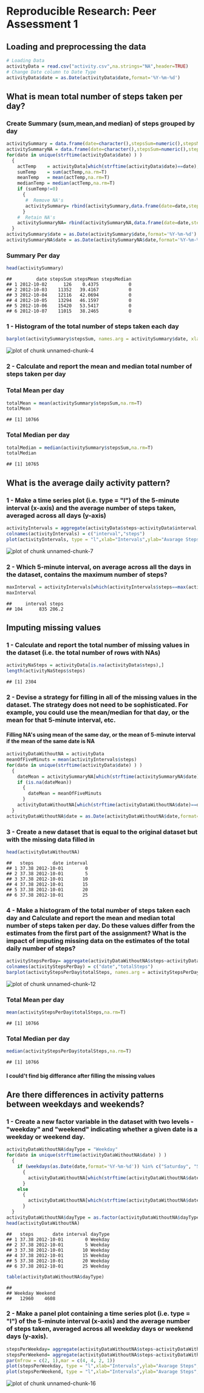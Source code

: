 # Reproducible Research: Peer Assessment 1


## Loading and preprocessing the data


```r
# Loading Data
activityData = read.csv("activity.csv",na.strings="NA",header=TRUE) 
# Change Date column to Date Type
activityData$date = as.Date(activityData$date,format='%Y-%m-%d')
```

## What is mean total number of steps taken per day?

### Create Summary (sum,mean,and median) of steps grouped by day

```r
activitySummary = data.frame(date=character(),stepsSum=numeric(),stepsMean=numeric(),stepsMedian=numeric())
activitySummaryNA = data.frame(date=character(),stepsSum=numeric(),stepsMean=numeric(),stepsMedian=numeric())
for(date in unique(strftime(activityData$date) ) )
  {
    actTemp    = activityData[which(strftime(activityData$date)==date),1]
    sumTemp    = sum(actTemp,na.rm=T)
    meanTemp   = mean(actTemp,na.rm=T)
    medianTemp = median(actTemp,na.rm=T)
    if (sumTemp!=0)
      {
       #  Remove NA's
       activitySummary= rbind(activitySummary,data.frame(date=date,stepsSum=sumTemp,stepsMean=meanTemp,stepsMedian=medianTemp)) 
      }
    #  Retain NA's
    activitySummaryNA= rbind(activitySummaryNA,data.frame(date=date,stepsSum=sumTemp,stepsMean=meanTemp,stepsMedian=medianTemp))
  }
activitySummary$date = as.Date(activitySummary$date,format='%Y-%m-%d')
activitySummaryNA$date = as.Date(activitySummaryNA$date,format='%Y-%m-%d')
```
### Summary Per day

```r
head(activitySummary)
```

```
##         date stepsSum stepsMean stepsMedian
## 1 2012-10-02      126    0.4375           0
## 2 2012-10-03    11352   39.4167           0
## 3 2012-10-04    12116   42.0694           0
## 4 2012-10-05    13294   46.1597           0
## 5 2012-10-06    15420   53.5417           0
## 6 2012-10-07    11015   38.2465           0
```
### 1 - Histogram of the total number of steps taken each day

```r
barplot(activitySummary$stepsSum, names.arg = activitySummary$date, xlab = "date", ylab = "steps")
```

![plot of chunk unnamed-chunk-4](figure/unnamed-chunk-4.png) 
### 2 - Calculate and report the mean and median total number of steps taken per day
### Total Mean per day

```r
totalMean = mean(activitySummary$stepsSum,na.rm=T)
totalMean
```

```
## [1] 10766
```
### Total Median per day

```r
totalMedian = median(activitySummary$stepsSum,na.rm=T)
totalMedian
```

```
## [1] 10765
```

## What is the average daily activity pattern?

### 1 - Make a time series plot (i.e. type = "l") of the 5-minute interval (x-axis) and the average number of steps taken, averaged across all days (y-axis)

```r
activityIntervals = aggregate(activityData$steps~activityData$interval,FUN=mean)
colnames(activityIntervals) = c("interval","steps")
plot(activityIntervals, type = "l",xlab="Intervals",ylab="Avarage Steps")
```

![plot of chunk unnamed-chunk-7](figure/unnamed-chunk-7.png) 

### 2 - Which 5-minute interval, on average across all the days in the dataset, contains the maximum number of steps?

```r
maxInterval = activityIntervals[which(activityIntervals$steps==max(activityIntervals$steps)),]
maxInterval
```

```
##     interval steps
## 104      835 206.2
```

## Imputing missing values

### 1 - Calculate and report the total number of missing values in the dataset (i.e. the total number of rows with NAs)

```r
activityNaSteps = activityData[is.na(activityData$steps),]
length(activityNaSteps$steps)
```

```
## [1] 2304
```

### 2 - Devise a strategy for filling in all of the missing values in the dataset. The strategy does not need to be sophisticated. For example, you could use the mean/median for that day, or the mean for that 5-minute interval, etc.

#### Filling NA's using mean of the same day, or the mean of 5-minute interval if the mean of the same date is NA

```r
activityDataWithoutNA = activityData
meanOfFiveMinuts = mean(activityIntervals$steps)
for(date in unique(strftime(activityData$date) ) )
  {
    dateMean = activitySummaryNA[which(strftime(activitySummaryNA$date)==date),3]
    if (is.na(dateMean))
      {
        dateMean = meanOfFiveMinuts
      }
    activityDataWithoutNA[which(strftime(activityDataWithoutNA$date)==date & is.na(activityDataWithoutNA$steps) ),1]=dateMean
  }
activityDataWithoutNA$date = as.Date(activityDataWithoutNA$date,format='%Y-%m-%d')
```

### 3 - Create a new dataset that is equal to the original dataset but with the missing data filled in 

```r
head(activityDataWithoutNA)
```

```
##   steps       date interval
## 1 37.38 2012-10-01        0
## 2 37.38 2012-10-01        5
## 3 37.38 2012-10-01       10
## 4 37.38 2012-10-01       15
## 5 37.38 2012-10-01       20
## 6 37.38 2012-10-01       25
```

### 4 - Make a histogram of the total number of steps taken each day and Calculate and report the mean and median total number of steps taken per day. Do these values differ from the estimates from the first part of the assignment? What is the impact of imputing missing data on the estimates of the total daily number of steps?

```r
activityStepsPerDay= aggregate(activityDataWithoutNA$steps~activityDataWithoutNA$date,FUN=sum)
colnames(activityStepsPerDay) = c("date","totalSteps")
barplot(activityStepsPerDay$totalSteps, names.arg = activityStepsPerDay$date, xlab = "date", ylab = "steps")
```

![plot of chunk unnamed-chunk-12](figure/unnamed-chunk-12.png) 
### Total Mean per day

```r
mean(activityStepsPerDay$totalSteps,na.rm=T)
```

```
## [1] 10766
```
### Total Median per day

```r
median(activityStepsPerDay$totalSteps,na.rm=T)
```

```
## [1] 10766
```
#### I could't find big differance after filling the missing values

## Are there differences in activity patterns between weekdays and weekends?

### 1 - Create a new factor variable in the dataset with two levels - "weekday" and "weekend" indicating whether a given date is a weekday or weekend day.

```r
activityDataWithoutNA$dayType = "Weekday"
for(date in unique(strftime(activityDataWithoutNA$date) ) )
  {
    if (weekdays(as.Date(date,format='%Y-%m-%d')) %in% c("Saturday", "Sunday"))
      {
        activityDataWithoutNA[which(strftime(activityDataWithoutNA$date)==date),4] = "Weekend" 
      }
    else
      {
        activityDataWithoutNA[which(strftime(activityDataWithoutNA$date)==date),4] = "Weekday"
      }
  }
activityDataWithoutNA$dayType = as.factor(activityDataWithoutNA$dayType)
head(activityDataWithoutNA)
```

```
##   steps       date interval dayType
## 1 37.38 2012-10-01        0 Weekday
## 2 37.38 2012-10-01        5 Weekday
## 3 37.38 2012-10-01       10 Weekday
## 4 37.38 2012-10-01       15 Weekday
## 5 37.38 2012-10-01       20 Weekday
## 6 37.38 2012-10-01       25 Weekday
```

```r
table(activityDataWithoutNA$dayType)
```

```
## 
## Weekday Weekend 
##   12960    4608
```
### 2 - Make a panel plot containing a time series plot (i.e. type = "l") of the 5-minute interval (x-axis) and the average number of steps taken, averaged across all weekday days or weekend days (y-axis). 

```r
stepsPerWeekday= aggregate(activityDataWithoutNA$steps~activityDataWithoutNA$interval,subset=(activityDataWithoutNA$dayType=="Weekday"),FUN=mean)
stepsPerWeekend= aggregate(activityDataWithoutNA$steps~activityDataWithoutNA$interval,subset=(activityDataWithoutNA$dayType=="Weekend"),FUN=mean)
par(mfrow = c(2, 1),mar = c(4, 4, 2, 1))
plot(stepsPerWeekday, type = "l",xlab="Intervals",ylab="Avarage Steps",main="Weekdays")
plot(stepsPerWeekend, type = "l",xlab="Intervals",ylab="Avarage Steps",main="Weekends")
```

![plot of chunk unnamed-chunk-16](figure/unnamed-chunk-16.png) 
